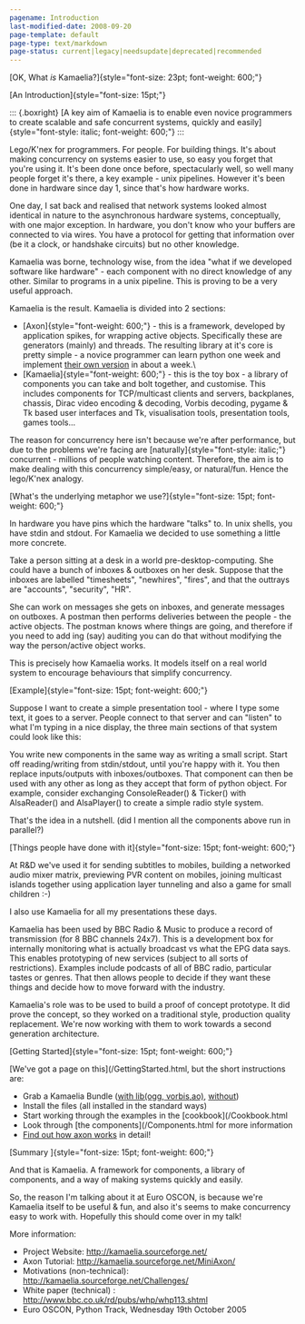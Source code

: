```yaml
---
pagename: Introduction
last-modified-date: 2008-09-20
page-template: default
page-type: text/markdown
page-status: current|legacy|needsupdate|deprecated|recommended
---
```

[OK, What *is* Kamaelia?]{style="font-size: 23pt; font-weight: 600;"}

[An Introduction]{style="font-size: 15pt;"}

::: {.boxright}
[A key aim of Kamaelia is to enable even novice programmers to create
scalable and safe concurrent systems, quickly and
easily]{style="font-style: italic; font-weight: 600;"}
:::

Lego/K\'nex for programmers. For people. For building things. It\'s
about making concurrency on systems easier to use, so easy you forget
that you\'re using it. It\'s been done once before, spectacularly well,
so well many people forget it\'s there, a key example - unix pipelines.
However it\'s been done in hardware since day 1, since that\'s how
hardware works.

One day, I sat back and realised that network systems looked almost
identical in nature to the asynchronous hardware systems, conceptually,
with one major exception. In hardware, you don\'t know who your buffers
are connected to via wires. You have a protocol for getting that
information over (be it a clock, or handshake circuits) but no other
knowledge.

Kamaelia was borne, technology wise, from the idea \"what if we
developed software like hardware\" - each component with no direct
knowledge of any other. Similar to programs in a unix pipeline. This is
proving to be a very useful approach.

Kamaelia is the result. Kamaelia is divided into 2 sections:

-   [Axon]{style="font-weight: 600;"} - this is a framework, developed
    by application spikes, for wrapping active objects. Specifically
    these are generators (mainly) and threads. The resulting library at
    it\'s core is pretty simple - a novice programmer can learn python
    one week and implement [their own version](/MiniAxon/) in about a
    week.\
-   [Kamaelia]{style="font-weight: 600;"} - this is the toy box - a
    library of components you can take and bolt together, and customise.
    This includes components for TCP/multicast clients and servers,
    backplanes, chassis, Dirac video encoding & decoding, Vorbis
    decoding, pygame & Tk based user interfaces and Tk, visualisation
    tools, presentation tools, games tools\...

The reason for concurrency here isn\'t because we\'re after performance,
but due to the problems we\'re facing are
[naturally]{style="font-style: italic;"} concurrent - millions of people
watching content. Therefore, the aim is to make dealing with this
concurrency simple/easy, or natural/fun. Hence the lego/K\'nex analogy.

[What\'s the underlying metaphor we
use?]{style="font-size: 15pt; font-weight: 600;"}

In hardware you have pins which the hardware \"talks\" to. In unix
shells, you have stdin and stdout. For Kamaelia we decided to use
something a little more concrete.

Take a person sitting at a desk in a world pre-desktop-computing. She
could have a bunch of inboxes & outboxes on her desk. Suppose that the
inboxes are labelled \"timesheets\", \"newhires\", \"fires\", and that
the outtrays are \"accounts\", \"security\", \"HR\".

She can work on messages she gets on inboxes, and generate messages on
outboxes. A postman then performs deliveries between the people - the
active objects. The postman knows where things are going, and therefore
if you need to add ing (say) auditing you can do that without modifying
the way the person/active object works.

This is precisely how Kamaelia works. It models itself on a real world
system to encourage behaviours that simplify concurrency.

[Example]{style="font-size: 15pt; font-weight: 600;"}

Suppose I want to create a simple presentation tool - where I type some
text, it goes to a server. People connect to that server and can
\"listen\" to what I\'m typing in a nice display, the three main
sections of that system could look like this:

You write new components in the same way as writing a small script.
Start off reading/writing from stdin/stdout, until you\'re happy with
it. You then replace inputs/outputs with inboxes/outboxes. That
component can then be used with any other as long as they accept that
form of python object. For example, consider exchanging ConsoleReader()
& Ticker() with AlsaReader() and AlsaPlayer() to create a simple radio
style system.

That\'s the idea in a nutshell. (did I mention all the components above
run in parallel?)

[Things people have done with
it]{style="font-size: 15pt; font-weight: 600;"}

At R&D we\'ve used it for sending subtitles to mobiles, building a
networked audio mixer matrix, previewing PVR content on mobiles, joining
multicast islands together using application layer tunneling and also a
game for small children :-)

I also use Kamaelia for all my presentations these days.

Kamaelia has been used by BBC Radio & Music to produce a record of
transmission (for 8 BBC channels 24x7). This is a development box for
internally monitoring what is actually broadcast vs what the EPG data
says. This enables prototyping of new services (subject to all sorts of
restrictions). Examples include podcasts of all of BBC radio, particular
tastes or genres. That then allows people to decide if they want these
things and decide how to move forward with the industry.

Kamaelia\'s role was to be used to build a proof of concept prototype.
It did prove the concept, so they worked on a traditional style,
production quality replacement. We\'re now working with them to work
towards a second generation architecture.

[Getting Started]{style="font-size: 15pt; font-weight: 600;"}

[We\'ve got a page on this](/GettingStarted.html, but the short instructions
are:

-   Grab a Kamaelia Bundle ([with lib(ogg,
    vorbis,ao)](http://prdownloads.sourceforge.net/kamaelia/KamaeliaMegaBundle-1.0.1.tar.gz?download),
    [without](http://prdownloads.sourceforge.net/kamaelia/KamaeliaBundle-1.0.1.tar.gz?download))
-   Install the files (all installed in the standard ways)
-   Start working through the examples in the [cookbook](/Cookbook.html
-   Look through [the components](/Components.html for more information
-   [Find out how axon works](/MiniAxon/) in detail!

[Summary ]{style="font-size: 15pt; font-weight: 600;"}

And that is Kamaelia. A framework for components, a library of
components, and a way of making systems quickly and easily.

So, the reason I\'m talking about it at Euro OSCON, is because we\'re
Kamaelia itself to be useful & fun, and also it\'s seems to make
concurrency easy to work with. Hopefully this should come over in my
talk!

More information:

-   Project Website: <http://kamaelia.sourceforge.net/>
-   Axon Tutorial: <http://kamaelia.sourceforge.net/MiniAxon/>
-   Motivations (non-technical):
    <http://kamaelia.sourceforge.net/Challenges/>
-   White paper (technical) :
    <http://www.bbc.co.uk/rd/pubs/whp/whp113.shtml>
-   Euro OSCON, Python Track, Wednesday 19th October 2005
